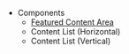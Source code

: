 - Components
	- [Featured Content Area]({{site.baseurl}}/)
	- Content List (Horizontal)
	- Content List (Vertical)